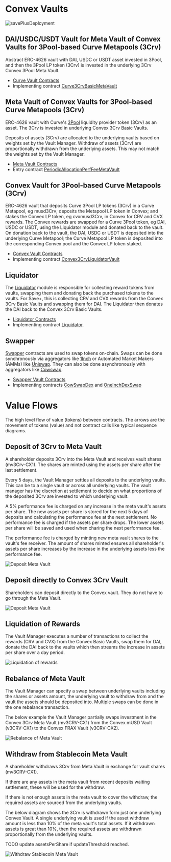 # Convex Vaults

![savePlusDeployment](./docs/savePlusDeployment.png)
## DAI/USDC/USDT Vault for Meta Vault of Convex Vaults for 3Pool-based Curve Metapools (3Crv)

Abstract ERC-4626 vault with DAI, USDC or USDT asset invested in 3Pool, and then the 3Pool LP token (3Crv) is invested in the underlying 3Crv Convex 3Pool Meta Vault.

-   [Curve Vault Contracts](./contracts/vault/liquidity/curve)
-   Implementing contract [Curve3CrvBasicMetaVault](./contracts/vault/liquidity/curve/Curve3CrvBasicMetaVault.sol)

## Meta Vault of Convex Vaults for 3Pool-based Curve Metapools (3Crv)

ERC-4626 vault with Curve's [3Pool](https://curve.fi/3pool) liquidity provider token (3Crv) as an asset. The 3Crv is invested in underlying Convex 3Crv Basic Vaults.

Deposits of assets (3Crv) are allocated to the underlying vaults based on weights set by the Vault Manager.
Withdraw of assets (3Crv) are proportionally withdrawn from the underlying assets. This may not match the weights set by the Vault Manager.

-   [Meta Vault Contracts](./contracts/vault/meta)
-   Entry contract [PeriodicAllocationPerfFeeMetaVault](./contracts/vault/meta/PeriodicAllocationPerfFeeMetaVault.sol)

## Convex Vault for 3Pool-based Curve Metapools (3Crv)

ERC-4626 vault that deposits Curve 3Pool LP tokens (3Crv) in a Curve Metapool, eg musd3Crv; deposits the Metapool LP token in Convex; and stakes the Convex LP token, eg cvxmusd3Crv, in Convex for CRV and CVX rewards. The Convex rewards are swapped for a Curve 3Pool token, eg DAI, USDC or USDT, using the Liquidator module and donated back to the vault. On donation back to the vault, the DAI, USDC or USDT is deposited into the underlying Curve Metapool; the Curve Metapool LP token is deposited into the corresponding Convex pool and the Convex LP token staked.

-   [Convex Vault Contracts](./contracts/vault/liquidity/convex)
-   Implementing contract [Convex3CrvLiquidatorVault](./contracts/vault/liquidity/convex/Convex3CrvLiquidatorVault.sol)

## Liquidator

The [Liquidator](./contracts/vault/liquidator) module is responsible for collecting reward tokens from vaults, swapping them and donating back the purchased tokens to the vaults. For Save+, this is collecting CRV and CVX rewards from the Convex 3Crv Basic Vaults and swapping them for DAI. The Liquidator then donates the DAI back to the Convex 3Crv Basic Vaults.

-   [Liquidator Contracts](./contracts/vault/liquidator)
-   Implementing contract [Liquidator](./contracts/vault/liquidator/Liquidator.sol).

## Swapper

[Swapper](./contracts/vault/swap) contracts are used to swap tokens on-chain. Swaps can be done synchronously via aggregators like [1Inch](https://app.1inch.io/) or Automated Market Makers (AMMs) like [Uniswap](https://uniswap.org/). They can also be done asynchronously with aggregators like [Cowswap](https://cowswap.exchange/).

-   [Swapper Vault Contracts](./contracts/vault/swap)
-   Implementing contracts [CowSwapDex](./contracts/vault/swap/CowSwapDex.sol) and [OneInchDexSwap](./contracts/vault/swap/OneInchDexSwap.sol)

# Value Flows

The high level flow of value (tokens) between contracts. The arrows are the movement of tokens (value) and not contract calls like typical sequence diagrams.

## Deposit of 3Crv to Meta Vault

A shareholder deposits 3Crv into the Meta Vault and receives vault shares (mv3Crv-CX1). The shares are minted using the assets per share after the last settlement.

Every 5 days, the Vault Manager settles all deposits to the underlying vaults. This can be to a single vault or across all underlying vaults. The vault manager has the discretion at settlement to decide on what proportions of the deposited 3Crv are invested to which underlying vault.

A 5% performance fee is charged on any increase in the meta vault's assets per share. The new assets per share is stored for the next 5 days of deposits and calculating the performance fee at the next settlement.
No performance fee is charged if the assets per share drops. The lower assets per share will be saved and used when charing the next performance fee.

The performance fee is charged by minting new meta vault shares to the vault's fee receiver. The amount of shares minted ensures all shareholder's assets per share increases by the increase in the underlying assets less the performance fee.

![Deposit Meta Vault](./docs/savePlusValueFlowDeposit.png)


## Deposit directly to Convex 3Crv Vault

Shareholders can deposit directly to the Convex vault. They do not have to go through the Meta Vault.

![Deposit Meta Vault](./docs/savePlusValueFlowDepositBasic.png)

## Liquidation of Rewards

The Vault Manager executes a number of transactions to collect the rewards (CRV and CVX) from the Convex Basic Vaults, swap them for DAI, donate the DAI back to the vaults which then streams the increase in assets per share over a day period.

![Liquidation of rewards](./docs/savePlusValueFlowLiquidation.png)

## Rebalance of Meta Vault

The Vault Manager can specify a swap between underlying vaults including the shares or assets amount, the underlying vault to withdraw from and the vault the assets should be deposited into. Multiple swaps can be done in the one rebalance transaction.

The below example the Vault Manager partially swaps investment in the Convex 3Crv Meta Vault (mv3CRV-CX1) from the Convex mUSD Vault (v3CRV-CX1) to the Convex FRAX Vault (v3CRV-CX2).

![Rebalance of Meta Vault](./docs/savePlusValueFlowRebalance.png)

## Withdraw from Stablecoin Meta Vault

A shareholder withdraws 3Crv from Meta Vault in exchange for vault shares (mv3CRV-CX1).

If there are any assets in the meta vault from recent deposits waiting settlement, these will be used for the withdraw.

If there is not enough assets in the meta vault to cover the withdraw, the required assets are sourced from the underlying vaults.

The below diagram shows the 3Crv is withdrawn form just one underlying Convex Vault. A single underlying vault is used if the asset withdraw amount is less than 10% of the meta vault's total assets. If it withdrawn assets is great than 10%, then the required assets are withdrawn proportionally from the underlying vaults.

TODO update assetsPerShare if updateThreshold reached.

![Withdraw Stablecoin Meta Vault](./docs/savePlusValueFlowWithdraw.png)
